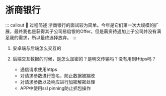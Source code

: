 # 浙商银行

::: callout 🧧 过程简述
浙商银行的面试较为简单。今年是它们第一次大规模的扩展，最终我也是获得其子公司易启银的Offer。但是薪资待遇加上子公司并没有满足我的需求，所以最终选择放弃。
:::

1. 安卓端与后端怎么交互的
2. 后端交互数据的时候，是怎么加密的？是明文传输吗？没有用到Https吗？

   * 通信请求使用https
   * 对请求参数进行签名，防止数据被踹改
   * 对请求参数以及响应进行加密解密处理
   * APP中使用ssl pinning防止抓包操作